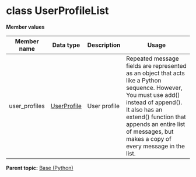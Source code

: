 # class UserProfileList

 **Member values** 

|Member name|Data type|Description|Usage|
|-----------|---------|-----------|-----|
|user\_profiles| [UserProfile](UserProfile.md#)|User profile|Repeated message fields are represented as an object that acts like a Python sequence. However, You must use add\(\) instead of append\(\). It also has an extend\(\) function that appends an entire list of messages, but makes a copy of every message in the list.|

**Parent topic:** [Base \(Python\)](../../summary_pages/Base.md)


